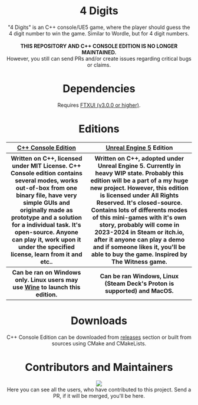 <div align="center"><h1> 4 Digits </h1></div>

<div align="center">"4 Digits" is an C++ console/UE5 game, where the player should guess the 4 digit number to win the game. Similar to Wordle, but for 4 digit numbers.
<br> <br>
<b>THIS REPOSITORY AND C++ CONSOLE EDITION IS NO LONGER MAINTAINED.</b>
<br>
However, you still can send PRs and/or create issues regarding critical bugs or claims.
</div>

<div align="center"><h1> Dependencies</h1></div>
<div align="center">Requires
<a href="https://github.com/ArthurSonzogni/FTXUI">
        FTXUI (v3.0.0 or higher)</a>.
</div> 

<div align="center"><h1> Editions </h1></div>
<div align="center">
<table style="width:100%">
  <tr>
    <th><a href="https://github.com/DenisMasterHerobrine/4digits">C++ Console Edition</a></th>
    <th><a href="https://www.unrealengine.com/en-US/unreal-engine-5">Unreal Engine 5</a> Edition</th>
  </tr>
  <tr>
    <th>Written on C++, licensed under MIT License. C++ Console edition contains several modes, works out-of-box from one binary file, have very simple GUIs and originally made as prototype and a solution for a individual task. It's open-source. Anyone can play it, work upon it under the specified license, learn from it and etc..</td>
    <th>Written on C++, adopted under Unreal Engine 5. Currently in heavy WIP state. Probably this edition will be a part of a my huge new project. However, this edition is licensed under All Rights Reserved. It's closed-source. Contains lots of differents modes of this mini-games with it's own story, probably will come in 2023-2024 in Steam or itch.io, after it anyone can play a demo and if someone likes it, you'll be able to buy the game. Inspired by The Witness game.</td>
  </tr>
  <tr>
    <th>Can be ran on Windows only. Linux users may use <a href="https://www.winehq.org">Wine</a> to launch this edition.</td>
    <th>Can be ran Windows, Linux (Steam Deck's Proton is supported) and MacOS.</td>
  </tr>
</table>
</div>

<div align="center"><h1> Downloads</h1></div>
<div align="center">
C++ Console Edition can be downloaded from <a href="https://github.com/DenisMasterHerobrine/4digits/releases">releases</a> section or built from sources using CMake and CMakeLists.
</div> 

<div align="center"><h1> Contributors and Maintainers</h1></div>
<div align="center">
<a href="https://github.com/DenisMasterHerobrine/4digits/graphs/contributors">
  <img src="https://contrib.rocks/image?repo=DenisMasterHerobrine/4digits" />
</a>
<br>
Here you can see all the users, who have contributed to this project. Send a PR, if it will be merged, you'll be here.
</div> 
